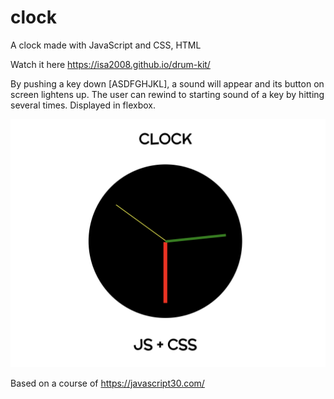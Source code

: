 # clock

A clock made with JavaScript and CSS, HTML

Watch it here https://isa2008.github.io/drum-kit/

By pushing a key down [ASDFGHJKL], a sound will appear and its button on screen lightens up. The user can rewind to starting sound of a key by hitting several times. Displayed in flexbox.

![Alt Text](demo-pic/clock.png)

Based on a course of https://javascript30.com/
